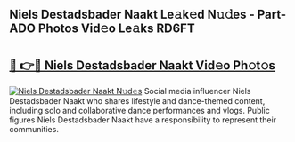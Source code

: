 ## Niels Destadsbader Naakt Le𝚊k𝚎d N𝚞𝚍es - Part-ADO Photos Vid𝚎o Le𝚊ks RD6FT

# <h2><a href="http://fb6zo4.evod.top/?m=Niels+Destadsbader+Naakt">🔗 👉🔴 Niels Destadsbader Naakt Vid𝚎o Ph𝚘t𝚘s</a></h2>

[![Niels Destadsbader Naakt N𝚞d𝚎s](https://i.imgur.com/8V9OHl7.gif)](http://fb6zo4.evod.top/?m=Niels+Destadsbader+Naakt)
Social media influencer Niels Destadsbader Naakt who shares lifestyle and dance-themed content, including solo and collaborative dance performances and vlogs. Public figures Niels Destadsbader Naakt have a responsibility to represent their communities. 
